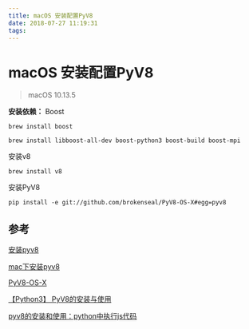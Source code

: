 ```yaml
---
title: macOS 安装配置PyV8
date: 2018-07-27 11:19:31
tags:
---
```


# macOS 安装配置PyV8

> macOS 10.13.5

**安装依赖：** 
Boost

```shell
brew install boost 

brew install libboost-all-dev boost-python3 boost-build boost-mpi
```

安装v8

```shell
brew install v8
```

安装PyV8

```shell
pip install -e git://github.com/brokenseal/PyV8-OS-X#egg=pyv8
```

## 参考

[安装pyv8](https://blog.csdn.net/sc_lujun/article/details/69067543)

[mac下安装pyv8](http://rrifx.com/post/mac-install-pyv8/)

[PyV8-OS-X](https://github.com/brokenseal/PyV8-OS-X)

[【Python3】 PyV8的安装与使用](https://www.cnblogs.com/richerdyoung/p/8535149.html)

[pyv8的安装和使用：python中执行js代码](https://www.cnblogs.com/shengulong/p/8082768.html)